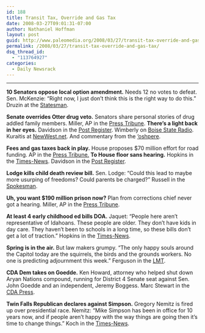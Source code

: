 ```yaml
---
id: 188
title: Transit Tax, Override and Gas Tax
date: 2008-03-27T09:01:31-07:00
author: Nathaniel Hoffman
layout: post
guid: http://www.paleomedia.org/2008/03/27/transit-tax-override-and-gas-tax/
permalink: /2008/03/27/transit-tax-override-and-gas-tax/
dsq_thread_id:
  - "113764927"
categories:
  - Daily Newsrack
---
```

* * *

**10 Senators oppose local option amendment.** Needs 12 no votes to defeat. Sen. McKenzie: &#8220;Right now, I just don&#8217;t think this is the right way to do this.&#8221; Druzin at the [Statesman](http://www.idahostatesman.com/eyepiece/story/334725.html).

**Senate overrides Otter drug veto.** Senators share personal stories of drug addled family members. Miller, AP in the [Press Tribune](http://hosted.ap.org/dynamic/stories/I/ID_XGR_DRUG_MONEY_VETO_OVERRIDE_IDOL-?SITE=IDNCP&SECTION=HOME&TEMPLATE=DEFAULT). **There&#8217;s a light back in her eyes.** Davidson in the [Post Register](http://www.postregister.com/story.php?accnum=1004-03272008&today=2008-03-27%2000:00:00). Wimberly on [Boise State Radio](http://www.publicbroadcasting.net/idaho/news.newsmain?action=article&ARTICLE_ID=1250889&sectionID=1). Kuraitis at [NewWest.net](http://www.newwest.net/city/article/idaho_senate_overrides_govs_veto_of_drug_treatment_funding/C108/L108/). And commentary from the [&#8216;oshpere](http://politicalgame.blogspot.com/2008/03/still-aint-exactly-clear.html).

**Fees and gas taxes back in play.** House proposes $70 million effort for road funding. AP in the [Press Tribune.](http://www.idahopress.com/?id=7210) **To House floor sans hearing.** Hopkins in the [Times-News](http://www.magicvalley.com/articles/2008/03/27/news/local_state/133627.txt). Davidson in the [Post Register](http://www.postregister.com/story.php?accnum=1003-03272008&today=2008-03-27%2000:00:00).

**Lodge kills child death review bill.** Sen. Lodge: &#8220;Could this lead to maybe more usurping of freedoms? Could parents be charged?&#8221; Russell in the [Spokesman](http://www.spokesmanreview.com/idaho/topstory.asp?ID=237832).

**Uh, you want $190 million prison now?** Plan from corrections chief never got a hearing. Miller, AP in the [Press Tribune](http://hosted.ap.org/dynamic/stories/I/ID_XGR_PRISONS_REBUFFED_IDOL-?SITE=IDNCP&SECTION=HOME&TEMPLATE=DEFAULT).

**At least 4 early childhood ed bills DOA.** Jaquet: &#8220;People here aren&#8217;t representative of Idahoans. These people are older. They don&#8217;t have kids in day care. They haven&#8217;t been to schools in a long time, so these bills don&#8217;t get a lot of traction.&#8221; Hopkins in the [Times-News](http://www.magicvalley.com/articles/2008/03/27/news/top_story/133637.txt).

**Spring is in the air.** But law makers grumpy. &#8220;The only happy souls around the Capitol today are the squirrels, the birds and the grounds workers. No one is predicting adjournment this week.&#8221; Ferguson in the [LMT](http://www.lmtribune.com/story/northwest/16880/).

**CDA Dem takes on Goedde.** Ken Howard, attorney who helped shut down Aryan Nations compound, running for District 4 Senate seat against Sen. John Goedde and an independent, Jeremy Boggess. Marc Stewart in the [CDA Press](http://www.cdapress.com/articles/2008/03/27/news/news04.txt).

**Twin Falls Republican declares against Simpson.** Gregory Nemitz is fired up over presidential race. Nemitz: &#8220;Mike Simpson has been in office for 10 years now, and if people aren&#8217;t happy with the way things are going then it&#8217;s time to change things.&#8221; Koch in the [Times-News](http://www.magicvalley.com/articles/2008/03/27/news/local_state/133633.txt).